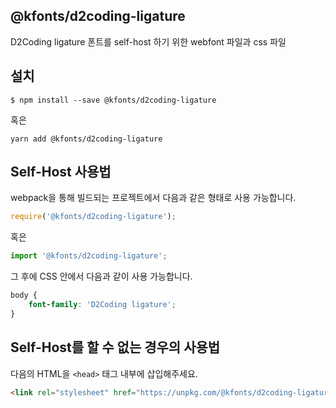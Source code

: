 
@kfonts/d2coding-ligature
---------------------

D2Coding ligature 폰트를 self-host 하기 위한 webfont 파일과 css 파일

설치
----

```
$ npm install --save @kfonts/d2coding-ligature
```

혹은

```
yarn add @kfonts/d2coding-ligature
```

Self-Host 사용법
---------------

webpack을 통해 빌드되는 프로젝트에서 다음과 같은 형태로 사용 가능합니다.

```js
require('@kfonts/d2coding-ligature');
```

혹은

```js
import '@kfonts/d2coding-ligature';
```

그 후에 CSS 안에서 다음과 같이 사용 가능합니다.

```css
body {
    font-family: 'D2Coding ligature';
}
```

Self-Host를 할 수 없는 경우의 사용법
--------------------------------

다음의 HTML을 `<head>` 태그 내부에 삽입해주세요.

```html
<link rel="stylesheet" href="https://unpkg.com/@kfonts/d2coding-ligature/index.css" />
```

